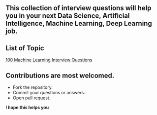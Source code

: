 ## This collection of interview questions will help you in your next Data Science, Artificial Intelligence, Machine Learning, Deep Learning job.

## List of Topic

[100 Machine Learning Interview Questions](https://github.com/masmahbubalom/InterviewQuestions/tree/main/ML%20Interview%20Question "Click here to see the questions!")


## Contributions are most welcomed.

  - Fork the repository.
  - Commit your questions or answers.
  - Open pull request.


**I hope this helps you**
